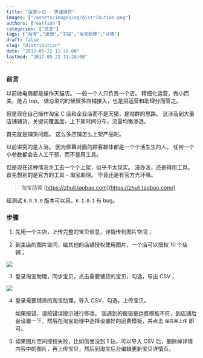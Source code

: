 ```yaml
---
title: "运营小记 - 快速铺货"
images: ["/assets/images/og/distribution.png"]
authors: ["eallion"]
categories: ["日志"]
tags: ["淘宝","运营","天猫","淘宝助理","详情"]
draft: false
slug: "distribution"
date: "2017-05-22 11:28:00"
lastmod: "2017-05-22 11:28:00"
---
```


### 前言

以前做电商都是操作天猫店。
一般一个人只负责一个店。
精细化运营，做小而美，抢占 top。
做总监的时候很多店铺接入，也是招运营和助理分而管之。

但是现在自己操作淘宝 C 店和企业店而不是天猫，是站群的思路。
这涉及到大量店铺铺货，关键词覆盖度，上下架时间分布，流量均衡渗透。

首先就是铺货问题。
这么多店铺怎么上架产品呢。

以前讲究的是人治。
因为屏幕对面的顾客群体都是一个个活生生的人。
任何一个小参数都会去人工干预，而不是用工具。

但是现在这种情况手工去一个个上架，似乎不太现实。
没办法，还是得用工具。
首先想到的是官方的工具 - 淘宝助理。
毕竟还是有官方光环嘛。

> 淘宝助理 [https://zhuli.taobao.com](https://zhuli.taobao.com/)

经测试 `6.0.5.0` 版本可以用，`6.1.0.1` 有 bug。

### 步骤

 1. 先用一个主店，上传完整的宝贝信息，详情传到图片空间；

 2. 到主店的图片空间，给其他的店铺授权使用图片，一个店可以授权 10 个店铺；

![](/assets/images/posts/2017/05/22/1548006662.png)

 3. 登录淘宝助理，同步宝贝，点击需要铺货的宝贝，勾选，导出 CSV；

![](/assets/images/posts/2017/05/22/647221550.png)

 4. 登录需要铺货的淘宝助理，导入 CSV，勾选，上传宝贝。

    如果报错，请按错误提示进行修改。
    我遇到的报错是运费模板不符，到店铺后台设置一下，然后在淘宝助理中选择设置好的运费模板，并点击 `保存并上传` 即可。

 5. 如果图片空间授权失败，比如信誉没到 1 钻，可以导入 CSV 后，删除掉详情内容中的图片，再上传宝贝，然后到淘宝后台编辑更新宝贝详情页。
